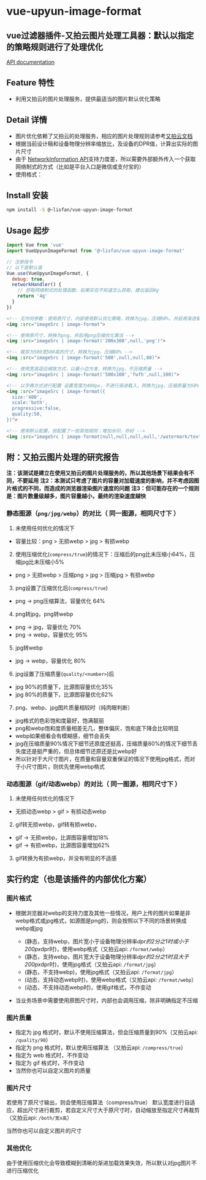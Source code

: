 # vue-upyun-image-format

## vue过滤器插件-又拍云图片处理工具器：默认以指定的策略规则进行了处理优化

[API documentation](https://lisfan.github.io/vue-upyun-image-format/)

## Feature 特性

- 利用又拍云的图片处理服务，提供最适当的图片默认优化策略

## Detail 详情

- 图片优化依赖了又拍云的处理服务，相应的图片处理规则请参考[又拍云文档](http://docs.upyun.com/cloud/image/#webp)
- 根据当前设计稿和设备物理分辨率缩放比，及设备的DPR值，计算出实际的图片尺寸
- 由于 [NetworkInformation API](https://developer.mozilla.org/en-US/docs/Web/API/NetworkInformation)支持力度差，所以需要外部额外传入一个获取网络制式的方式（比如是平台入口是微信或支付宝的）
- 使用格式：<img :src="图片地址 | image-format([sizeOrConfig],[scale = 'both'],[format],[quality],[otherRules])" />

## Install 安装

```bash
npm install -S @~lisfan/vue-upyun-image-format
```

## Usage 起步

``` js
import Vue from 'vue'
import VueUpyunImageFormat from '@~lisfan/vue-upyun-image-format'

// 注册指令
// 以下是默认值
Vue.use(VueUpyunImageFormat, {
  debug: true,
  networkHandler() {
    // 获取网络制式的处理函数，如果实在不知道怎么获取，建议返回4g
    return '4g'
  }
})
```

```html
<!-- 无作何参数：使用原尺寸，内部使用默认优化策略，转换为jpg，压缩90%，并启用渐进载入 -->
<img :src="imageSrc | image-format">

<!-- 使用原尺寸，转换为png，并启用png压缩优化算法 -->
<img :src="imageSrc | image-format('200x300',null,'png')">

<!-- 裁剪为500宽500高的尺寸，转换为jpg，压缩80% -->
<img :src="imageSrc | image-format('500',null,null,80)">

<!-- 使用宽高适应缩放方式，以最小边为准，转换为jpg，不压缩质量 -->
<img :src="imageSrc | image-format('500x100','fwfh',null,100)">

<!-- 以字典方式进行配置 设置宽度为400px，不进行渐进载入，转换为jpg，压缩质量为50% -->
<img :src="imageSrc | image-format({
  size:'400',
  scale:'both',
  progressive:false,
  quality:50,
})">

<!-- 使用默认配置，但配置了一些其他规则：增加水印，你好 -->
<img :src="imageSrc | image-format(null,null,null,null,'/watermark/text/5L2g5aW977yB')">

```

## 附：又拍云图片处理的研究报告

**注：该测试是建立在使用又拍云的图片处理服务的，所以其他场景下结果会有不同，不要延用**
**注2：本测试只考虑了图片的容量对加载速度的影响，并不考虑因图片格式的不同，而造成的浏览器渲染图片速度的问题**
**注3：但可能存在的一个规则是：图片数量级越多，图片容量越小，最终的渲染速度越快**

### 静态图源（`png/jpg/webp`）的对比（ 同一图源，相同尺寸下 ）

1. 未使用任何优化的情况下
- 容量比较：png > 无损webp > jpg > 有损webp

2. 使用压缩优化(`compress/true`)的情况下：压缩后的png比未压缩小64%，压缩jpg比未压缩小5%
- png > 无损webp > 压缩png > jpg > 压缩jpg > 有损webp

3. png设置了压缩优化后(`compress/true`)
- png -> png压缩算法，容量优化 64%

4. png转jpg，png转webp
- png -> jpg，容量优化 70%
- png -> webp，容量优化 95%

5. jpg转webp
- jpg -> webp，容量优化 80%

6. jpg设置了压缩质量(`quality/<number>`)后
- jpg 90%的质量下，比源图容量优化35%
- jpg 80%的质量下，比源图容量优化62%

7. png、webp、jpg图片质量相较时（纯肉眼判断）
- jpg格式的色彩饱和度最好，饱满靓丽
- png和webp饱和度质量相差无几，整体偏灰，饱和底下降会比较明显
- webp如果细看会有模糊感，细节会丢失
- jpg在压缩质量90%情况下细节还原度还挺高，压缩质量80%的情况下细节丢失度还是挺严重的，但总体细节还原还是比webp好
- 所以针对于大尺寸图片，在质量和容量双重保证的情况下使用jpg格式，而对于小尺寸图片，则优先使用webp格式

### 动态图源（gif/动态webp）的对比（ 同一图源，相同尺寸下 ）

1. 未使用任何优化的情况下
- 无损动态webp > gif > 有损动态webp

2. gif转无损webp，gif转有损webp，
- gif -> 无损webp，比源图容量增加18%
- gif -> 有损webp，比源图容量增加62%

3. gif转换为有损webp，并没有明显的不适感

## 实行约定（也是该插件的内部优化方案）

### 图片格式

- 根据浏览器对webp的支持力度及其他一些情况，用户上传的图片如果是非webp格式或jpg格式，如源图是png的，则会按照以下不同的场景转换成webp或jpg
	- (静态，支持webp，图片宽小于设备物理分辨率*dpr的2分之1时或小于200px*dpr时)，使用webp格式（又拍云api: `/format/webp`）
	- (静态，支持webp，图片宽大于设备物理分辨率*dpr的2分之1时且大于200px*dpr时)，使用jpg格式（又拍云api: `/format/jpg`）
	- (静态，不支持webp)，使用jpg格式（又拍云api: `/format/jpg`）
	- (动态，支持动态webp时)，使用webp格式（又拍云api: `/format/webp`）
	- (动态，不支持动态webp时)，使用gif格式，不作变动

- 当业务场景中需要使用原图尺寸时，内部也会调用压缩，除非明确指定不压缩

### 图片质量

- 指定为 jpg 格式时，默认不使用压缩算法，但会压缩质量到90%（又拍云api: `/quality/90`）
- 指定为 png 格式时，默认使用压缩算法 （又拍云api: `/compress/true`）
- 指定为 web 格式时，不作变动
- 指定为 gif 格式时，不作变动
- 当然你也可以自定义图片的质量

### 图片尺寸

若使用了原尺寸输出，则会使用压缩算法（compress/true）
默认宽度进行自适应，超出尺寸进行裁剪，若自定义尺寸大于原尺寸时，自动缩放至指定尺寸再裁剪（又拍云api: `/both/宽x高`）

当然你也可以自定义图片的尺寸

### 其他优化

由于使用压缩优化会导致模糊到清晰的渐进加载效果失效，所以默认对jpg图片不进行压缩优化
